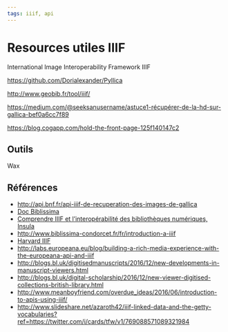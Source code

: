 ```yaml
---
tags: iiif, api
---
```


# Resources utiles IIIF

International Image Interoperability Framework IIIF

https://github.com/Dorialexander/Pyllica

http://www.geobib.fr/tool/iiif/

<https://medium.com/@seeksanusername/astuce1-récupérer-de-la-hd-sur-gallica-bef0a6cc7f89>

https://blog.cogapp.com/hold-the-front-page-125f140147c2

## Outils

Wax

## Références

- http://api.bnf.fr/api-iiif-de-recuperation-des-images-de-gallica
- [Doc Biblissima](http://doc.biblissima-condorcet.fr/initiative-iiif-interoperabilite-images)
- [Comprendre IIIF et l’interopérabilité des bibliothèques numériques, Insula](http://bsa.biblio.univ-lille3.fr/blog/2016/11/comprendre-iiif-interoperabilite-bibliotheques-numeriques/)
- http://www.biblissima-condorcet.fr/fr/introduction-a-iiif
- [Harvard IIIF](http://iiif.harvard.edu) 
- http://labs.europeana.eu/blog/building-a-rich-media-experience-with-the-europeana-api-and-iiif
- http://blogs.bl.uk/digitisedmanuscripts/2016/12/new-developments-in-manuscript-viewers.html
- http://blogs.bl.uk/digital-scholarship/2016/12/new-viewer-digitised-collections-british-library.html
- http://www.meanboyfriend.com/overdue_ideas/2016/06/introduction-to-apis-using-iiif/
- http://www.slideshare.net/azaroth42/iiif-linked-data-and-the-getty-vocabularies?ref=https://twitter.com/i/cards/tfw/v1/769088571089321984